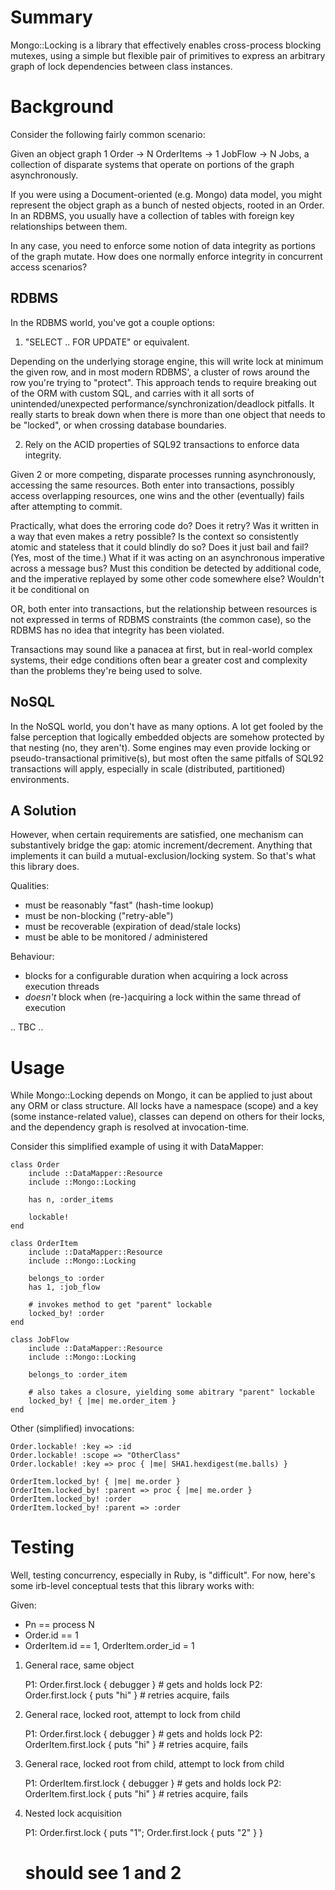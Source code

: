 # Summary

Mongo::Locking is a library that effectively enables cross-process blocking
mutexes, using a simple but flexible pair of primitives to express an arbitrary
graph of lock dependencies between class instances.

# Background

Consider the following fairly common scenario:

Given an object graph 1 Order -> N OrderItems -> 1 JobFlow -> N Jobs, a
collection of disparate systems that operate on portions of the graph
asynchronously.

If you were using a Document-oriented (e.g. Mongo) data model, you might
represent the object graph as a bunch of nested objects, rooted in an Order.  In
an RDBMS, you usually have a collection of tables with foreign key relationships
between them.

In any case, you need to enforce some notion of data integrity as portions of
the graph mutate.  How does one normally enforce integrity in concurrent access
scenarios?

## RDBMS

In the RDBMS world, you've got a couple options:

1. "SELECT .. FOR UPDATE" or equivalent.

Depending on the underlying storage engine, this will write lock at minimum the
given row, and in most modern RDBMS', a cluster of rows around the row you're
trying to "protect".  This approach tends to require breaking out of the ORM
with custom SQL, and carries with it all sorts of unintended/unexpected
performance/synchronization/deadlock pitfalls.  It really starts to break down
when there is more than one object that needs to be "locked", or when crossing
database boundaries.

2. Rely on the ACID properties of SQL92 transactions to enforce data integrity.

Given 2 or more competing, disparate processes running asynchronously, accessing
the same resources.  Both enter into transactions, possibly access overlapping
resources, one wins and the other (eventually) fails after attempting to commit.

Practically, what does the erroring code do?  Does it retry?  Was it written in
a way that even makes a retry possible?  Is the context so consistently atomic
and stateless that it could blindly do so?  Does it just bail and fail?  (Yes,
most of the time.)  What if it was acting on an asynchronous imperative across a
message bus?  Must this condition be detected by additional code, and the
imperative replayed by some other code somewhere else?  Wouldn't it be
conditional on

OR, both enter into transactions, but the relationship between resources is not
expressed in terms of RDBMS constraints (the common case), so the RDBMS has no
idea that integrity has been violated.

Transactions may sound like a panacea at first, but in real-world complex
systems, their edge conditions often bear a greater cost and complexity than the
problems they're being used to solve.

## NoSQL

In the NoSQL world, you don't have as many options.  A lot get fooled by the
false perception that logically embedded objects are somehow protected by that
nesting (no, they aren't).  Some engines may even provide locking or
pseudo-transactional primitive(s), but most often the same pitfalls of SQL92
transactions will apply, especially in scale (distributed, partitioned)
environments.


## A Solution

However, when certain requirements are satisfied, one mechanism can
substantively bridge the gap: atomic increment/decrement.  Anything that
implements it can build a mutual-exclusion/locking system.  So that's what this
library does.

Qualities:

- must be reasonably "fast" (hash-time lookup)
- must be non-blocking ("retry-able")
- must be recoverable (expiration of dead/stale locks)
- must be able to be monitored / administered

Behaviour:

- blocks for a configurable duration when acquiring a lock across execution threads
- *doesn't* block when (re-)acquiring a lock within the same thread of execution


.. TBC ..



# Usage

While Mongo::Locking depends on Mongo, it can be applied to just about any ORM
or class structure.  All locks have a namespace (scope) and a key (some
instance-related value), classes can depend on others for their locks, and the
dependency graph is resolved at invocation-time.

Consider this simplified example of using it with DataMapper:

    class Order
        include ::DataMapper::Resource
        include ::Mongo::Locking

        has n, :order_items

        lockable!
    end

    class OrderItem
        include ::DataMapper::Resource
        include ::Mongo::Locking

        belongs_to :order
        has 1, :job_flow

        # invokes method to get "parent" lockable
        locked_by! :order
    end

    class JobFlow
        include ::DataMapper::Resource
        include ::Mongo::Locking

        belongs_to :order_item

        # also takes a closure, yielding some abitrary "parent" lockable
        locked_by! { |me| me.order_item }
    end

Other (simplified) invocations:

    Order.lockable! :key => :id
    Order.lockable! :scope => "OtherClass"
    Order.lockable! :key => proc { |me| SHA1.hexdigest(me.balls) }

    OrderItem.locked_by! { |me| me.order }
    OrderItem.locked_by! :parent => proc { |me| me.order }
    OrderItem.locked_by! :order
    OrderItem.locked_by! :parent => :order

# Testing

Well, testing concurrency, especially in Ruby, is "difficult".  For now, here's
some irb-level conceptual tests that this library works with:

Given:

- Pn == process N
- Order.id == 1
- OrderItem.id == 1, OrderItem.order_id = 1

1. General race, same object

   P1: Order.first.lock { debugger }  # gets and holds lock
   P2: Order.first.lock { puts "hi" } # retries acquire, fails

2. General race, locked root, attempt to lock from child

   P1: Order.first.lock { debugger }  # gets and holds lock
   P2: OrderItem.first.lock { puts "hi" } # retries acquire, fails

3. General race, locked root from child, attempt to lock from child

   P1: OrderItem.first.lock { debugger }  # gets and holds lock
   P2: OrderItem.first.lock { puts "hi" } # retries acquire, fails

4. Nested lock acquisition

   P1: Order.first.lock { puts "1"; Order.first.lock { puts "2" } }
   # should see 1 and 2

